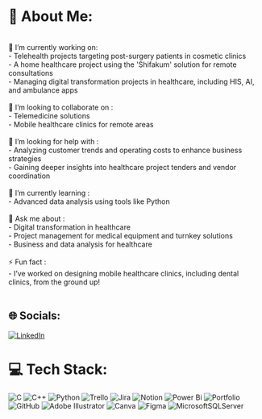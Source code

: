 # 💫 About Me:
<br>👯 I’m currently working on:  <br>- Telehealth projects targeting post-surgery patients in cosmetic clinics  <br>- A home healthcare project using the 'Shifakum' solution for remote consultations  <br>- Managing digital transformation projects in healthcare, including HIS, AI, and ambulance apps<br><br>🤝 I’m looking to collaborate on :  <br>- Telemedicine solutions  <br>- Mobile healthcare clinics for remote areas<br><br>🤝 I’m looking for help with :  <br>- Analyzing customer trends and operating costs to enhance business strategies  <br>- Gaining deeper insights into healthcare project tenders and vendor coordination<br><br>🌱 I’m currently learning :  <br>- Advanced data analysis using tools like Python  <br><br>💬 Ask me about :  <br>- Digital transformation in healthcare  <br>- Project management for medical equipment and turnkey solutions  <br>- Business and data analysis for healthcare<br><br>⚡  Fun fact :  <br>- I’ve worked on designing mobile healthcare clinics, including dental clinics, from the ground up!<br><br>


## 🌐 Socials:
[![LinkedIn](https://img.shields.io/badge/LinkedIn-%230077B5.svg?logo=linkedin&logoColor=white)](https://linkedin.com/in/https://www.linkedin.com/in/aisha-mamoun/) 

# 💻 Tech Stack:
![C](https://img.shields.io/badge/c-%2300599C.svg?style=for-the-badge&logo=c&logoColor=white) ![C++](https://img.shields.io/badge/c++-%2300599C.svg?style=for-the-badge&logo=c%2B%2B&logoColor=white) ![Python](https://img.shields.io/badge/python-3670A0?style=for-the-badge&logo=python&logoColor=ffdd54) ![Trello](https://img.shields.io/badge/Trello-%23026AA7.svg?style=for-the-badge&logo=Trello&logoColor=white) ![Jira](https://img.shields.io/badge/jira-%230A0FFF.svg?style=for-the-badge&logo=jira&logoColor=white) ![Notion](https://img.shields.io/badge/Notion-%23000000.svg?style=for-the-badge&logo=notion&logoColor=white) ![Power Bi](https://img.shields.io/badge/power_bi-F2C811?style=for-the-badge&logo=powerbi&logoColor=black) ![Portfolio](https://img.shields.io/badge/Portfolio-%23000000.svg?style=for-the-badge&logo=firefox&logoColor=#FF7139) ![GitHub](https://img.shields.io/badge/github-%23121011.svg?style=for-the-badge&logo=github&logoColor=white) ![Adobe Illustrator](https://img.shields.io/badge/adobe%20illustrator-%23FF9A00.svg?style=for-the-badge&logo=adobe%20illustrator&logoColor=white) ![Canva](https://img.shields.io/badge/Canva-%2300C4CC.svg?style=for-the-badge&logo=Canva&logoColor=white) ![Figma](https://img.shields.io/badge/figma-%23F24E1E.svg?style=for-the-badge&logo=figma&logoColor=white) ![MicrosoftSQLServer](https://img.shields.io/badge/Microsoft%20SQL%20Server-CC2927?style=for-the-badge&logo=microsoft%20sql%20server&logoColor=white)

